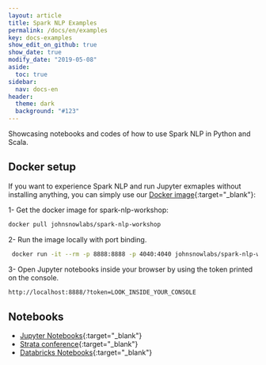 ```yaml
---
layout: article
title: Spark NLP Examples
permalink: /docs/en/examples
key: docs-examples
show_edit_on_github: true
show_date: true
modify_date: "2019-05-08"
aside:
  toc: true
sidebar:
  nav: docs-en
header:
  theme: dark
  background: "#123"
---
```


Showcasing notebooks and codes of how to use Spark NLP in Python and Scala.

## Docker setup

If you want to experience Spark NLP and run Jupyter exmaples without installing anything, you can simply use our [Docker image](https://hub.docker.com/r/johnsnowlabs/spark-nlp-workshop){:target="_blank"}:

1- Get the docker image for spark-nlp-workshop:

```bash
docker pull johnsnowlabs/spark-nlp-workshop
```

2- Run the image locally with port binding.

```bash
 docker run -it --rm -p 8888:8888 -p 4040:4040 johnsnowlabs/spark-nlp-workshop
```

3- Open Jupyter notebooks inside your browser by using the token printed on the console.

```bash
http://localhost:8888/?token=LOOK_INSIDE_YOUR_CONSOLE
```

## Notebooks

* [Jupyter Notebooks](https://github.com/JohnSnowLabs/spark-nlp-workshop/tree/master/jupyter){:target="_blank"}
* [Strata conference](https://github.com/JohnSnowLabs/spark-nlp-workshop/tree/master/strata){:target="_blank"}
* [Databricks Notebooks](https://github.com/JohnSnowLabs/spark-nlp-workshop/tree/master/databricks){:target="_blank"}
